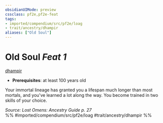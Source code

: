 ```yaml
---
obsidianUIMode: preview
cssclass: pf2e,pf2e-feat
tags:
- imported/compendium/src/pf2e/loag
- trait/ancestry/dhampir
aliases: ["Old Soul"]
---
```

# Old Soul  *Feat 1*  
[dhampir](dhampir-b1.md)  

- **Prerequisites**: at least 100 years old

Your immortal lineage has granted you a lifespan much longer than most mortals, and you've learned a lot along the way. You become trained in two skills of your choice.

*Source: Lost Omens: Ancestry Guide p. 27*  
%% #imported/compendium/src/pf2e/loag #trait/ancestry/dhampir %%